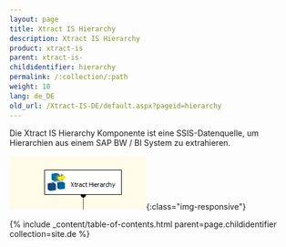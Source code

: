 ```yaml
---
layout: page
title: Xtract IS Hierarchy
description: Xtract IS Hierarchy
product: xtract-is
parent: xtract-is-
childidentifier: hierarchy
permalink: /:collection/:path
weight: 10
lang: de_DE
old_url: /Xtract-IS-DE/default.aspx?pageid=hierarchy
---
```


Die Xtract IS Hierarchy Komponente ist eine SSIS-Datenquelle, um Hierarchien aus einem SAP BW / BI System zu extrahieren.

![Hierarchy](/img/content/Hierarchy.png){:class="img-responsive"}


{% include _content/table-of-contents.html parent=page.childidentifier collection=site.de %}